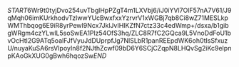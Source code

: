 $START$6Wr9t0tyjDvo254uvTbglHpPZgT4m1LXVbj6/iJ0iYVl7OlF57nA7V61/J9qMqh06imKUrkhodvTzlwwYUcBwxfxxYzrvrV1xWGBj7qb8Ci8wZ71MESLkpWMThbqog6E9iR8yrPewI9Ncx7JklJvIHIKZfN7ctz33c4edWmp+/dsxa/b1gibgWRgm4czYLwlL5soSwEA1Plz54OfS3hq/ZLC8R7fC2GQca9L5VnoDdFoU1bvOcHtl2G9ATq5oalFJfVyuJdDUprpfJg7NlSLbR1panREEpdWK6oh0tIsSfxuzU/nuyaKuSA6rsVIpoyIn8f2NJthZcwf09bD6Y6SCjCZqpN8LHQvSg2iKc9eIpnpKAoGkXUG0gBwh6hqozSw$END$